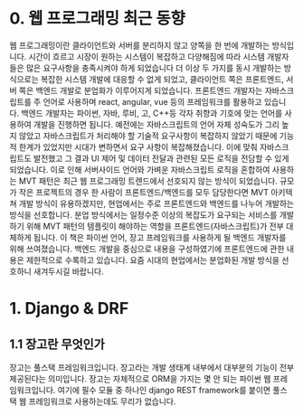 # 0. 웹 프로그래밍 최근 동향
  웹 프로그래밍이란 클라이언트와 서버를 분리하지 않고 양쪽을 한 번에 개발하는 방식입니다. 
  시간이 흐르고 시장이 원하는 시스템이 복잡하고 다양해짐에 따라 시스템 개발자들은 많은 요구사항을 충족시켜야 하게 되었습니다 더 이상 두 가지를 동시 개발하는 방식으로는 복잡한 시스템 개발에 대응할 수 없게 되었고, 
  클라이언트 쪽은 프론트엔드, 서버 쪽은 백엔드 개발로 분업화가 이루어지게 되었습니다. 
  프론트엔드 개발자는 자바스크립트를 주 언어로 사용하며 react, angular, vue 등의 프레임워크를 활용하고 있습니다. 
  백엔드 개발자는 파이썬, 자바, 루비, 고, C++등 각자 취향과 기호에 맞는 언어를 사용하여 개발을 진행하면 됩니다. 
  예전에는 자바스크립트의 언어 자체 성숙도가 그리 높지 않았고 자바스크립트가 처리해야 할 기술적 요구사항이 복잡하지 않았기 때문에 기능적 한계가 있었지만 시대가 변하면서 요구 사항이 복잡해졌습니다. 
  이에 맞춰 자바스크립트도 발전했고 그 결과 UI 제어 및 데이터 전달과 관련된 모든 로직을 전담할 수 있게 되었습니다. 
  이로 인해 서버사이드 언어와 가벼운 자바스크립트 로직을 혼합하여 사용하는 MVT 패턴은 최근 웹 프로그래밍 트렌드에서 선호되지 않는 방식이 되었습니다.
  규모가 작은 프로젝트의 경우 한 사람이 프론트엔드/백엔드를 모두 담당한다면 MVT 아키텍쳐 개발 방식이 유용하겠지만, 현업에서는 주로 프론트엔드와 백엔드를 나누어 개발하는 방식을 선호합니다. 
  분업 방식에서는 일정수준 이상의 복잡도가 요구되는 서비스를 개발하기 위해 MVT 패턴의 템플릿이 해야하는 역할을 프론트엔드(자바스크립트)가 전부 대체하게 됩니다. 
  이 책은 파이썬 언어, 장고 프레임워크를 사용하게 될 백엔드 개발자를 위해 쓰여졌습니다. 
  백엔드 개발을 중심으로 내용을 구성하였기에 프론트엔드에 관한 내용은 제한적으로 수록하고 있습니다. 요즘 시대의 현업에서는 분업화된 개발 방식을 선호하니 새겨두시길 바랍니다.

# 1. Django & DRF

## 1.1 장고란 무엇인가
장고는 풀스택 프레임워크입니다. 장고라는 개발 생태계 내부에서 대부분의 기능이 전부 제공된다는 의미입니다. 장고는 자체적으로 ORM을 가지는 몇 안 되는 파이썬 웹 프레임워크입니다. 여기에 필수 모듈 중 하나인 django REST framework를 붙이면 풀스택 웹 프레임워크로 사용하는데도 무리가 없습니다.
